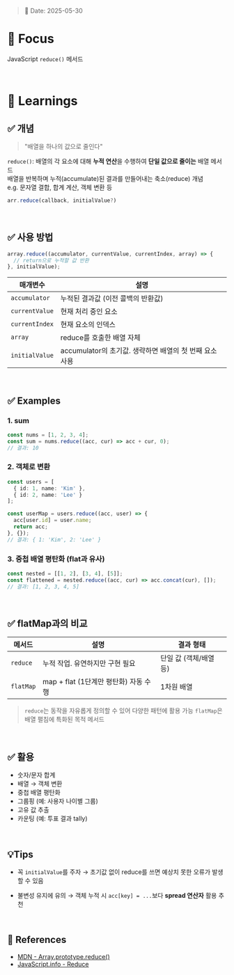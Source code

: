 > 📅 Date: 2025-05-30

# 📌 Focus

JavaScript `reduce()` 메서드

<br />

# 📝 Learnings

## ✅ 개념
> "배열을 하나의 값으로 줄인다"

`reduce()`: 배열의 각 요소에 대해 **누적 연산**을 수행하여 **단일 값으로 줄이는** 배열 메서드 <br />
배열을 반복하며 누적(accumulate)된 결과를 만들어내는 축소(reduce) 개념 <br />
e.g. 문자열 결합, 합계 계산, 객체 변환 등

```ts
arr.reduce(callback, initialValue?)
```

<br />

## ✅ 사용 방법

```ts
array.reduce((accumulator, currentValue, currentIndex, array) => {
  // return으로 누적할 값 반환
}, initialValue);
```

| 매개변수           | 설명                                    |
| -------------- | ------------------------------------- |
| `accumulator`  | 누적된 결과값 (이전 콜백의 반환값)                  |
| `currentValue` | 현재 처리 중인 요소                           |
| `currentIndex` | 현재 요소의 인덱스                            |
| `array`        | reduce를 호출한 배열 자체                     |
| `initialValue` | accumulator의 초기값. 생략하면 배열의 첫 번째 요소 사용 |

<br />

## ✅ Examples

### 1. sum 

```ts
const nums = [1, 2, 3, 4];
const sum = nums.reduce((acc, cur) => acc + cur, 0);
// 결과: 10
```

### 2. 객체로 변환

```ts
const users = [
  { id: 1, name: 'Kim' },
  { id: 2, name: 'Lee' }
];

const userMap = users.reduce((acc, user) => {
  acc[user.id] = user.name;
  return acc;
}, {});
// 결과: { 1: 'Kim', 2: 'Lee' }
```

### 3. 중첩 배열 평탄화 (flat과 유사)

```ts
const nested = [[1, 2], [3, 4], [5]];
const flattened = nested.reduce((acc, cur) => acc.concat(cur), []);
// 결과: [1, 2, 3, 4, 5]
```

<br />

## ✅ flatMap과의 비교

| 메서드       | 설명                          | 결과 형태          |
| --------- | --------------------------- | -------------- |
| `reduce`  | 누적 작업. 유연하지만 구현 필요          | 단일 값 (객체/배열 등) |
| `flatMap` | map + flat (1단계만 평탄화) 자동 수행 | 1차원 배열         |

> `reduce`는 동작을 자유롭게 정의할 수 있어 다양한 패턴에 활용 가능
> `flatMap`은 배열 펼침에 특화된 목적 메서드

<br />

## ✅ 활용 

* 숫자/문자 합계
* 배열 → 객체 변환
* 중첩 배열 평탄화
* 그룹핑 (예: 사용자 나이별 그룹)
* 고유 값 추출
* 카운팅 (예: 투표 결과 tally)

<br />

## 💡Tips

* 꼭 `initialValue`를 주자
  → 초기값 없이 reduce를 쓰면 예상치 못한 오류가 발생할 수 있음

* 불변성 유지에 유의
  → 객체 누적 시 `acc[key] = ...`보다 **spread 연산자** 활용 추천

<br />

## 🔗 References

* [MDN - Array.prototype.reduce()](https://developer.mozilla.org/ko/docs/Web/JavaScript/Reference/Global_Objects/Array/reduce)
* [JavaScript.info - Reduce](https://javascript.info/array-methods#reduce)
